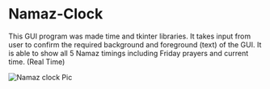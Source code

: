 # Namaz-Clock
This GUI program was made time and tkinter libraries. It takes input from user to confirm the required background and foreground (text) of the GUI. It is able to show all 5 Namaz timings including Friday prayers and current time. (Real Time)



![Namaz clock Pic](https://user-images.githubusercontent.com/108555086/177050690-953dabd5-3ad1-44d5-9565-490fdb003f71.PNG)
